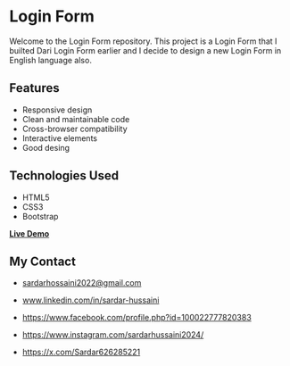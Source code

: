 # Login Form

Welcome to the Login Form repository. This project is a Login Form that I builted Dari Login Form earlier and I decide to design a new Login Form in English language also.

## Features

- Responsive design
- Clean and maintainable code
- Cross-browser compatibility
- Interactive elements
- Good desing

## Technologies Used

- HTML5
- CSS3
- Bootstrap

<b>[Live Demo]()</b>

## My Contact

- [sardarhossaini2022@gmail.com](mailto:sardarhossaini2022@gmail.com)
- www.linkedin.com/in/sardar-hussaini

- https://www.facebook.com/profile.php?id=100022777820383

- https://www.instagram.com/sardarhussaini2024/

- https://x.com/Sardar626285221

